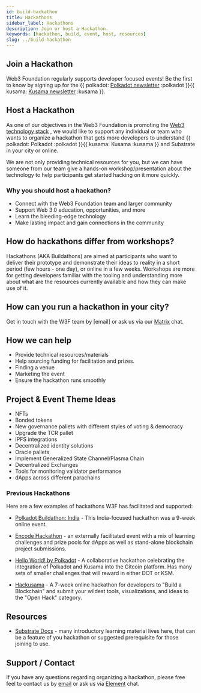 ```yaml
---
id: build-hackathon
title: Hackathons
sidebar_label: Hackathons
description: Join or host a Hackathon.
keywords: [hackathon, build, event, host, resources]
slug: ../build-hackathon
---
```


## Join a Hackathon

Web3 Foundation regularly supports developer focused events! Be the first to know by signing
up for the
{{ polkadot: [Polkadot newsletter](https://info.polkadot.network/subscribe) :polkadot }}{{ kusama: 
[Kusama newsletter](https://kusama.network/newsletter/) :kusama }}.


## Host a Hackathon

As one of our objectives in the Web3 Foundation is promoting the
[Web3 technology stack](https://github.com/w3f/General-Grants-Program/blob/master/grants/polkadot_stack.md)
, we would like to support any individual or team who wants to organize a hackathon that gets
more developers to understand {{ polkadot: Polkadot :polkadot }}{{ kusama: Kusama :kusama }} and 
Substrate in your city or online.

We are not only providing technical resources for you, but we can have someone from our team give a
hands-on workshop/presentation about the technology to help participants get started hacking on it
more quickly.

### Why you should host a hackathon?

- Connect with the Web3 Foundation team and larger community
- Support Web 3.0 education, opportunities, and more
- Learn the bleeding-edge technology
- Make lasting impact and gain connections in the community

## How do hackathons differ from workshops?

Hackathons (AKA Buildathons) are aimed at participants who want to deliver their prototype and
demonstrate their ideas to reality in a short period (few hours - one day), or online in a few
weeks. Workshops are more for getting developers familiar with the tooling and understanding
more about what are the resources currently available and how they can make use of it.

## How can you run a hackathon in your city?

Get in touch with the W3F team by [email] or ask us via our
[Matrix](https://matrix.to/#/#w3f:matrix.org) chat.

## How we can help

- Provide technical resources/materials
- Help sourcing funding for facilitation and prizes.
- Finding a venue
- Marketing the event
- Ensure the hackathon runs smoothly

## Project & Event Theme Ideas

- NFTs
- Bonded tokens
- New governance pallets with different styles of voting & democracy
- Upgrade the TCR pallet
- IPFS integrations
- Decentralized identity solutions
- Oracle pallets
- Implement Generalized State Channel/Plasma Chain
- Decentralized Exchanges
- Tools for monitoring validator performance
- dApps across different parachains

### Previous Hackathons

Here are a few examples of hackathons W3F has facilitated and supported:

- [Polkadot Buildathon: India](https://polkadot-buildathon.devfolio.co/) - This India-focused
  hackathon was a 9-week online event.

- [Encode Hackathon](https://medium.com/encode-club/encode-hack-club-announcing-polkadot-c7cc6cc12920) -
  an externally facilitated event with a mix of learning challenges and prize pools for dApps
  as well as stand-alone blockchain project submissions.

- [Hello World! by Polkadot](https://gitcoin.co/hackathon/polkadot/onboard) - A collaborative
  hackathon celebrating the integration of Polkadot and Kusama into the Gitcoin platform. Has many
  sets of smaller challenges that will reward in either DOT or KSM.

- [Hackusama](https://hackusama.devpost.com/) - A 7-week online hackathon for
  developers to "Build a Blockchain" and submit your wildest tools, visualizations, and ideas to the
  "Open Hack" category.

## Resources

- [Substrate Docs](https://docs.substrate.io/) - many introductory learning material
  lives here, that can be a feature of you hackathon or suggested prerequisite for those joining
  to use.

## Support / Contact

If you have any questions regarding organizing a hackathon, please free feel to contact us by
[email](mailto:events@web3.foundation) or ask us via
[Element](https://riot.im/app/#/room/#polkadot-watercooler:matrix.org) chat.
